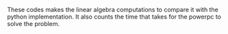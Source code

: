 
These codes makes the linear algebra computations to compare it with the python implementation. It also counts the time that takes for the powerpc to solve the problem.
